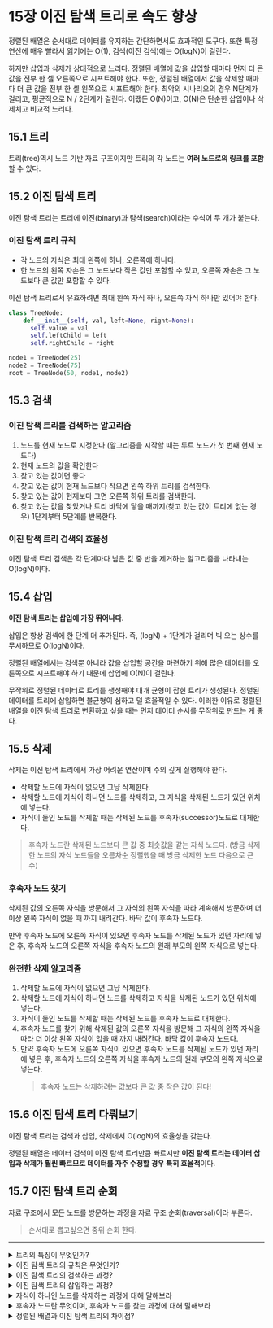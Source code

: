 # 15장 이진 탐색 트리로 속도 향상

정렬된 배열은 순서대로 데이터를 유지하는 간단하면서도 효과적인 도구다. 또한 특정 연산에 매우 빨라서 읽기에는 O(1), 검색(이진 검색)에는 O(logN)이 걸린다.

하지만 삽입과 삭제가 상대적으로 느리다. 정렬된 배열에 값을 삽입할 때마다 먼저 더 큰 값을 전부 한 셀 오른쪽으로 시프트해야 한다. 또한, 정렬된 배열에서 값을 삭제할 때마다 더 큰 값을 전부 한 셀 왼쪽으로 시프트해야 한다. 최악의 시나리오의 경우 N단계가 걸리고, 평균적으로 N / 2단계가 걸린다. 어쨌든 O(N)이고, O(N)은 단순한 삽입이나 삭제치고 비교적 느리다.

## 15.1 트리

트리(tree)역시 노드 기반 자료 구조이지만 트리의 각 노드는 **여러 노드로의 링크를 포함**할 수 있다.

## 15.2 이진 탐색 트리

이진 탐색 트리는 트리에 이진(binary)과 탐색(search)이라는 수식어 두 개가 붙는다.

### 이진 탐색 트리 규칙

- 각 노드의 자식은 최대 왼쪽에 하나, 오른쪽에 하나다.
- 한 노드의 왼쪽 자손은 그 노드보다 작은 값만 포함할 수 있고, 오른쪽 자손은 그 노드보다 큰 값만 포함할 수 있다.

이진 탐색 트리로서 유효하려면 최대 왼쪽 자식 하나, 오른쪽 자식 하나만 있어야 한다.

```python
class TreeNode:
    def __init__(self, val, left=None, right=None):
      self.value = val
      self.leftChild = left
      self.rightChild = right
```

```python
node1 = TreeNode(25)
node2 = TreeNode(75)
root = TreeNode(50, node1, node2)
```

## 15.3 검색

### 이진 탐색 트리를 검색하는 알고리즘

1. 노드를 현재 노드로 지정한다 (알고리즘을 시작할 때는 루트 노드가 첫 번째 현재 노드다)
2. 현재 노드의 값을 확인한다
3. 찾고 있는 값이면 좋다
4. 찾고 있는 값이 현재 노드보다 작으면 왼쪽 하위 트리를 검색한다.
5. 찾고 있는 값이 현재보다 크면 오른쪽 하위 트리를 검색한다.
6. 찾고 있는 값을 찾았거나 트리 바닥에 닿을 때까지(찾고 있는 값이 트리에 없는 경우) 1단계부터 5단계를 반복한다.

### 이진 탐색 트리 검색의 효율성

이진 탐색 트리 검색은 각 단계마다 남은 값 중 반을 제거하는 알고리즘을 나타내는 O(logN)이다.

## 15.4 삽입

**이진 탐색 트리는 삽입에 가장 뛰어나다.**

삽입은 항상 검섹에 한 단계 더 추가된다. 즉, (logN) + 1단계가 걸리며 빅 오는 상수를 무시하므로 O(logN)이다.

정렬된 배열에서는 검색뿐 아니라 값을 삽입할 공간을 마련하기 위해 많은 데이터를 오른쪽으로 시프트해야 하기 때문에 삽입에 O(N)이 걸린다.

무작위로 정렬된 데이터로 트리를 생성해야 대개 균형이 잡힌 트리가 생성된다. 정렬된 데이터를 트리에 삽입하면 불균형이 심하고 덜 효율적일 수 있다. 이러한 이유로 정렬된 배열을 이진 탐색 트리로 변환하고 싶을 때는 먼저 데이터 순서를 무작위로 만드는 게 좋다.

## 15.5 삭제

삭제는 이진 탐색 트리에서 가장 어려운 연산이며 주의 깊게 실행해야 한다.

- 삭제할 노드에 자식이 없으면 그냥 삭제한다.
- 삭제할 노드에 자식이 하나면 노드를 삭제하고, 그 자식을 삭제된 노드가 있던 위치에 넣는다.
- 자식이 둘인 노드를 삭제할 때는 삭제된 노드를 후속자(successor)노드로 대체한다.

> 후속자 노드란 삭제된 노드보다 큰 값 중 최솟값을 같는 자식 노드다. (방금 삭제한 노드의 자식 노드들을 오름차순 정렬했을 때 방금 삭제한 노드 다음으로 큰 수)

### 후속자 노드 찾기

삭제된 값의 오른쪽 자식을 방문해서 그 자식의 왼쪽 자식을 따라 계속해서 방문하며 더 이상 왼쪽 자식이 없을 때 까지 내려간다. 바닥 값이 후속자 노드다.

만약 후속자 노드에 오른쪽 자식이 있으면 후속자 노드를 삭제된 노드가 있던 자리에 넣은 후, 후속자 노드의 오른쪽 자식을 후속자 노드의 원래 부모의 왼쪽 자식으로 넣는다.

### 완전한 삭제 알고리즘

1. 삭제할 노드에 자식이 없으면 그냥 삭제한다.
2. 삭제할 노드에 자식이 하나면 노드를 삭제하고 자식을 삭제된 노드가 있던 위치에 넣는다.
3. 자식이 둘인 노드를 삭제할 때는 삭제된 노드를 후속자 노드로 대체한다.
4. 후속자 노드를 찾기 위해 삭제된 값의 오른쪽 자식을 방문해 그 자식의 왼쪽 자식을 따라 더 이상 왼쪽 자식이 없을 때 까지 내려간다. 바닥 값이 후속자 노드다.
5. 만약 후속자 노드에 오른쪽 자식이 있으면 후속자 노드를 삭제된 노드가 있던 자리에 넣은 후, 후속자 노드의 오른쪽 자식을 후속자 노드의 원래 부모의 왼쪽 자식으로 넣는다.
   > 후속자 노드는 삭제하려는 값보다 큰 값 중 작은 값이 된다!

## 15.6 이진 탐색 트리 다뤄보기

이진 탐색 트리는 검색과 삽입, 삭제에서 O(logN)의 효율성을 갖는다.

정렬된 배열은 데이터 검색이 이진 탐색 트리만큼 빠르지만 **이진 탐색 트리는 데이터 삽입과 삭제가 훨씬 빠르므로 데이터를 자주 수정할 경우 특히 효율적**이다.

## 15.7 이진 탐색 트리 순회

자료 구조에서 모든 노드를 방문하는 과정을 자료 구조 순회(traversal)이라 부른다.

> 순서대로 뽑고싶으면 중위 순회 한다.

---

<details>
<summary>트리의 특징이 무엇인가?</summary>
<p>연결 리스트와 마찬가지로 노드 기반 자료 구조이지만, 트리의 각 노드는 여러 노드로의 링크를 포함할 수 있다.</p>
</details>

<details>
<summary>이진 탐색 트리의 규칙은 무엇인가?</summary>
<p>왼쪽에는 본인 노드보다 작은 자식 노드를, 오른쪽에는 본인 노드보다 큰 자식 노드를 가져야 한다.</p>
</details>

<details>
<summary>이진 탐색 트리의 검색하는 과정?</summary>
<p>루트 노드부터 시작한다. 노드의 값이 찾으려는 값보다 작으면 왼쪽 하위 트리를, 크면 오른쪽 하위트리를 검색해 나간다. 찾는 값이 없거나 트리 바닥까지 도달한 경우 다시 반복한다.</p>
</details>

<details>
<summary>이진 탐색 트리의 삽입하는 과정?</summary>
<p>삽입은 검색해서 삽입할 자리를 찾은 후 삽입한다.</p>
</details>

<details>
<summary>자식이 하나인 노드를 삭제하는 과정에 대해 말해보라</summary>
<p>자식이 하나인 경우에는 삭제할 노드를 삭제한 뒤에 자식 노드를 삭제한 위치에 넣는다.</p>
</details>

<details>
<summary>후속자 노드란 무엇이며, 후속자 노드를 찾는 과정에 대해 말해보라</summary>
<p>후속자 노드란 자식이 둘인 노드를 삭제할 때, 삭제할 노드의 자리를 대체하게 될 노드다.</p>
<p>후속자 노드를 찾는 방법은 우선 삭제된 노드의 오른쪽 자식을 방문해서 그 자식의 왼쪽 노드를 따라 바닥까지 내려가서 만난 노드가 후속자 노드가 된다. 만약 후속자 노드에 오른쪽 자식이 있는 경우에는 후속자 노드 자리를 오른쪽 자식이 채운다.</p>
</details>

<details>
<summary>정렬된 배열과 이진 탐색 트리의 차이점?</summary>
<p>이진 탐색 트리가 정렬된 배열보다 삽입과 삭제가 빠르다. 그래서 데이터를 자주 수정하는 경우 이진 탐색 트리가 특히 효율적이다.</p>
</details>

